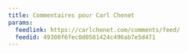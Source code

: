 ```yaml
---
title: Commentaires pour Carl Chenet
params:
  feedlink: https://carlchenet.com/comments/feed/
  feedid: 49300f6fec0d0581424c496ab7e5d471
---
```

